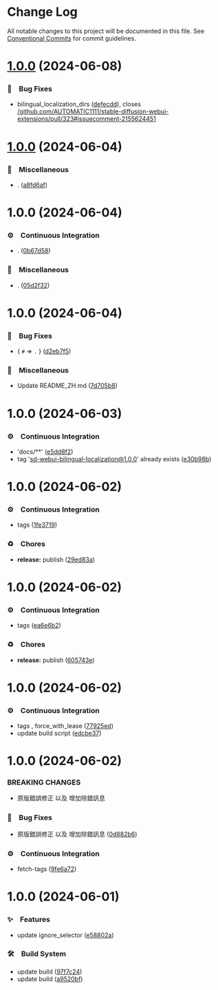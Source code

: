 # Change Log

All notable changes to this project will be documented in this file.
See [Conventional Commits](https://conventionalcommits.org) for commit guidelines.

# [1.0.0](https://github.com/journey-ad/sd-webui-bilingual-localization/compare/sd-webui-bilingual-localization@1.0.0...sd-webui-bilingual-localization@1.0.0) (2024-06-08)



### 🐛　Bug Fixes

* bilingual_localization_dirs ([defecdd](https://github.com/journey-ad/sd-webui-bilingual-localization/commit/defecdd00f4426eee91f1c77ef73e7b5432094db)), closes [/github.com/AUTOMATIC1111/stable-diffusion-webui-extensions/pull/323#issuecomment-2155624451](https://github.com//github.com/AUTOMATIC1111/stable-diffusion-webui-extensions/pull/323/issues/issuecomment-2155624451)



# [1.0.0](https://github.com/journey-ad/sd-webui-bilingual-localization/compare/sd-webui-bilingual-localization@1.0.0...sd-webui-bilingual-localization@1.0.0) (2024-06-04)



### 🔖　Miscellaneous

* . ([a8fd6af](https://github.com/journey-ad/sd-webui-bilingual-localization/commit/a8fd6af0cc7e73b7b03fe3d3c524363054bad08d))



# 1.0.0 (2024-06-04)



### ⚙️　Continuous Integration

* . ([0b67d58](https://github.com/journey-ad/sd-webui-bilingual-localization/commit/0b67d58cf793abeed2fef356a21cbd37ba75de64))


### 🔖　Miscellaneous

* . ([05d2f32](https://github.com/journey-ad/sd-webui-bilingual-localization/commit/05d2f321528741d100f05c52afbd7990b12b3275))



# 1.0.0 (2024-06-04)



### 🐛　Bug Fixes

* { `#` => `.` } ([d2eb7f5](https://github.com/journey-ad/sd-webui-bilingual-localization/commit/d2eb7f56ee1ca76fe555c075cbb4ce12fb43a82a))


### 🔖　Miscellaneous

* Update README_ZH.md ([7d705b8](https://github.com/journey-ad/sd-webui-bilingual-localization/commit/7d705b8d578efcbfc19e5439d1b460ef1d71965d))



# 1.0.0 (2024-06-03)



### ⚙️　Continuous Integration

* 'docs/**' ([e5dd8f2](https://github.com/journey-ad/sd-webui-bilingual-localization/commit/e5dd8f280a371f2a0ddeff97691c84c417740957))
* tag 'sd-webui-bilingual-localization@1.0.0' already exists ([e30b98b](https://github.com/journey-ad/sd-webui-bilingual-localization/commit/e30b98b4fe28e88464bc8a8726b470afbab7f64d))



# 1.0.0 (2024-06-02)



### ⚙️　Continuous Integration

* tags ([1fe3719](https://github.com/journey-ad/sd-webui-bilingual-localization/commit/1fe371999499f056dcefaa6b721564f4d54c3e8f))


### ♻️　Chores

* **release:** publish ([29ed83a](https://github.com/journey-ad/sd-webui-bilingual-localization/commit/29ed83af9c884cbec657462240a054c394cce1d6))



# 1.0.0 (2024-06-02)



### ⚙️　Continuous Integration

* tags ([ea6e6b2](https://github.com/journey-ad/sd-webui-bilingual-localization/commit/ea6e6b25903d601291b9f0dee7284451aae1cf42))


### ♻️　Chores

* **release:** publish ([605743e](https://github.com/journey-ad/sd-webui-bilingual-localization/commit/605743e695e720a17a2c1b09f35610d82e443325))



# 1.0.0 (2024-06-02)



### ⚙️　Continuous Integration

* tags , force_with_lease ([77925ed](https://github.com/journey-ad/sd-webui-bilingual-localization/commit/77925ed08fa6a96947a1ab4b79fac65ab5962e4d))
* update build script ([edcbe37](https://github.com/journey-ad/sd-webui-bilingual-localization/commit/edcbe37dfd93dcad0c9ec50fa30eb13d77003edd))



# 1.0.0 (2024-06-02)


### BREAKING CHANGES

* 原版錯誤修正 以及 增加除錯訊息



### 🐛　Bug Fixes

* 原版錯誤修正 以及 增加除錯訊息 ([0d882b6](https://github.com/journey-ad/sd-webui-bilingual-localization/commit/0d882b6e1e1eeaed7a900e4715d28c75f72d0819))


### ⚙️　Continuous Integration

* fetch-tags ([9fe6a72](https://github.com/journey-ad/sd-webui-bilingual-localization/commit/9fe6a726fa00e91b8eaa48ba0fa6f3005ab6c81e))



# 1.0.0 (2024-06-01)



### ✨　Features

* update ignore_selector ([e58802a](https://github.com/journey-ad/sd-webui-bilingual-localization/commit/e58802a079acf906077814e5d03d7dfbe7e8870b))


### 🛠　Build System

* update build ([97f7c24](https://github.com/journey-ad/sd-webui-bilingual-localization/commit/97f7c240b056f3dcaa80077a01faba429b8a079b))
* update build ([a9520bf](https://github.com/journey-ad/sd-webui-bilingual-localization/commit/a9520bf561ce30aa76c17560949c44b7ae38e847))
